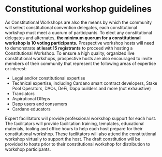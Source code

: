 # Constitutional workshop guidelines

As Constitutional Workshops are also the means by which the community will select constitutional convention delegates, each constitutional workshop must meet a quorum of participants. To elect any constitutional delegates and alternates, **the minimum quorum for a constitutional workshop is 10 voting participants.** Prospective workshop hosts will need to demonstrate **at least 15 registrants** to proceed with hosting a Constitutional Workshop. To ensure a high quality, organized live constitutional workshops, prospective hosts are also encouraged to invite members of their community that represent the following areas of expertise or interest:

* Legal and/or constitutional expertise
* Technical expertise, including Cardano smart contract developers, Stake Pool Operators, DAOs, DeFi, Dapp builders and more (not exhaustive)
* Translators
* Aspirational DReps
* Dapp users and consumers
* Cardano educators

Expert facilitators will provide professional workshop support for each host. The facilitators will provide facilitation training, templates, educational materials, tooling and office hours to help each host prepare for their constitutional workshop. These facilitators will also attend the constitutional workshop virtually to support the host. The draft constitution will be provided to hosts prior to their constitutional workshop for distribution to workshop participants.
